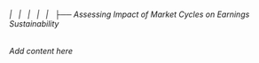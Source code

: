 ###### |   |   |   |   |   ├── Assessing Impact of Market Cycles on Earnings Sustainability

*Add content here*